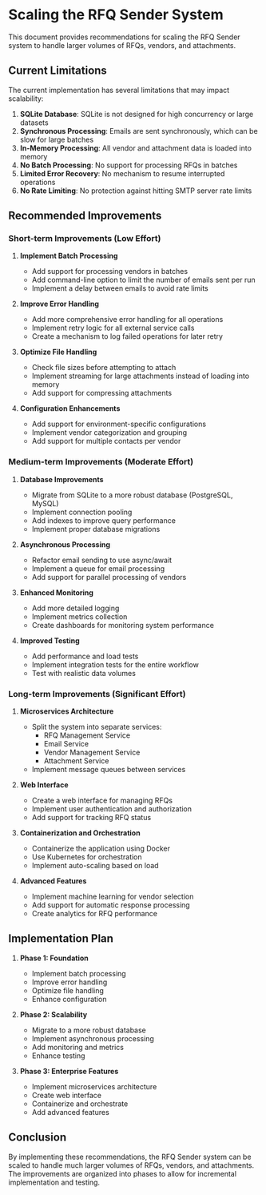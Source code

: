 # Scaling the RFQ Sender System

This document provides recommendations for scaling the RFQ Sender system to handle larger volumes of RFQs, vendors, and attachments.

## Current Limitations

The current implementation has several limitations that may impact scalability:

1. **SQLite Database**: SQLite is not designed for high concurrency or large datasets
2. **Synchronous Processing**: Emails are sent synchronously, which can be slow for large batches
3. **In-Memory Processing**: All vendor and attachment data is loaded into memory
4. **No Batch Processing**: No support for processing RFQs in batches
5. **Limited Error Recovery**: No mechanism to resume interrupted operations
6. **No Rate Limiting**: No protection against hitting SMTP server rate limits

## Recommended Improvements

### Short-term Improvements (Low Effort)

1. **Implement Batch Processing**
   - Add support for processing vendors in batches
   - Add command-line option to limit the number of emails sent per run
   - Implement a delay between emails to avoid rate limits

2. **Improve Error Handling**
   - Add more comprehensive error handling for all operations
   - Implement retry logic for all external service calls
   - Create a mechanism to log failed operations for later retry

3. **Optimize File Handling**
   - Check file sizes before attempting to attach
   - Implement streaming for large attachments instead of loading into memory
   - Add support for compressing attachments

4. **Configuration Enhancements**
   - Add support for environment-specific configurations
   - Implement vendor categorization and grouping
   - Add support for multiple contacts per vendor

### Medium-term Improvements (Moderate Effort)

1. **Database Improvements**
   - Migrate from SQLite to a more robust database (PostgreSQL, MySQL)
   - Implement connection pooling
   - Add indexes to improve query performance
   - Implement proper database migrations

2. **Asynchronous Processing**
   - Refactor email sending to use async/await
   - Implement a queue for email processing
   - Add support for parallel processing of vendors

3. **Enhanced Monitoring**
   - Add more detailed logging
   - Implement metrics collection
   - Create dashboards for monitoring system performance

4. **Improved Testing**
   - Add performance and load tests
   - Implement integration tests for the entire workflow
   - Test with realistic data volumes

### Long-term Improvements (Significant Effort)

1. **Microservices Architecture**
   - Split the system into separate services:
     - RFQ Management Service
     - Email Service
     - Vendor Management Service
     - Attachment Service
   - Implement message queues between services

2. **Web Interface**
   - Create a web interface for managing RFQs
   - Implement user authentication and authorization
   - Add support for tracking RFQ status

3. **Containerization and Orchestration**
   - Containerize the application using Docker
   - Use Kubernetes for orchestration
   - Implement auto-scaling based on load

4. **Advanced Features**
   - Implement machine learning for vendor selection
   - Add support for automatic response processing
   - Create analytics for RFQ performance

## Implementation Plan

1. **Phase 1: Foundation**
   - Implement batch processing
   - Improve error handling
   - Optimize file handling
   - Enhance configuration

2. **Phase 2: Scalability**
   - Migrate to a more robust database
   - Implement asynchronous processing
   - Add monitoring and metrics
   - Enhance testing

3. **Phase 3: Enterprise Features**
   - Implement microservices architecture
   - Create web interface
   - Containerize and orchestrate
   - Add advanced features

## Conclusion

By implementing these recommendations, the RFQ Sender system can be scaled to handle much larger volumes of RFQs, vendors, and attachments. The improvements are organized into phases to allow for incremental implementation and testing.